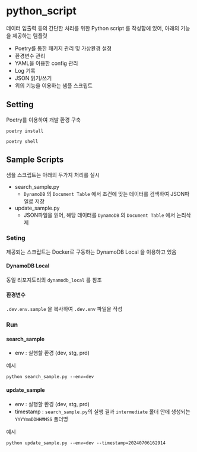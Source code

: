 # python_script

데이터 입출력 등의 간단한 처리를 위한 Python script 를 작성함에 있어, 아래의 기능을 제공하는 템플릿

- Poetry를 통한 패키지 관리 및 가상환경 설정
- 환경변수 관리
- YAML을 이용한 config 관리
- Log 기록
- JSON 읽기/쓰기
- 위의 기능을 이용하는 샘플 스크립트

## Setting

Poetry를 이용하여 개발 환경 구축

```shell
poetry install
```

```shell
poetry shell
```

## Sample Scripts

샘플 스크립트는 아래의 두가지 처리를 실시

- search_sample.py
  - `DynamoDB` 의 `Document Table` 에서 조건에 맞는 데이터를 검색하여 JSON파일로 저장
- update_sample.py
  - JSON파일을 읽어, 해당 데이터를 `DynamoDB` 의 `Document Table` 에서 논리삭제

### Seting

제공되는 스크립트는 Docker로 구동하는 DynamoDB Local 을 이용하고 있음

#### DynamoDB Local

동일 리포지토리의 `dynamodb_local` 를 참조

#### 환경변수

`.dev.env.sample` 을 복사하여 `.dev.env` 파일을 작성

### Run

#### search_sample

- env : 실행할 환경 (dev, stg, prd)

예시

```shell
python search_sample.py --env=dev
```

#### update_sample

- env : 실행할 환경 (dev, stg, prd)
- timestamp : `search_sample.py`의 실행 결과 `intermediate` 폴더 안에 생성되는 `YYYYmmDDHHMMSS` 폴더명

예시

```shell
python update_sample.py --env=dev --timestamp=20240706162914
```
